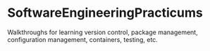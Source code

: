 # SoftwareEngineeringPracticums

Walkthroughs for learning version control, package management, configuration management, containers, testing, etc.

